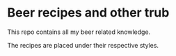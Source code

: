 # Beer recipes and other trub
This repo contains all my beer related knowledge.

The recipes are placed under their respective styles. 
